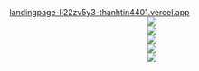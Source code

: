  <a href="landingpage-li22zv5y3-thanhtin4401.vercel.app">
    landingpage-li22zv5y3-thanhtin4401.vercel.app
  </a>
<div align="center"> <img src="https://res.cloudinary.com/dvzingci9/image/upload/v1694963749/NFC/MacBook_Air_-_1_f6n0cy.png"> </div>
<div align="center"> <img src="https://res.cloudinary.com/dvzingci9/image/upload/v1694963749/NFC/MacBook_Air_-_2_cppnwx.png"> </div>
<div align="center"> <img src="https://res.cloudinary.com/dvzingci9/image/upload/v1694963746/NFC/Frame_12_jxdejk.png"> </div>
<div align="center"> <img src="https://res.cloudinary.com/dvzingci9/image/upload/v1694963749/NFC/Frame_13_i4m0vd.png"> </div>
<div align="center"> <img src="https://res.cloudinary.com/dvzingci9/image/upload/v1694963746/NFC/Frame_14_bivxqs.png"> </div>
